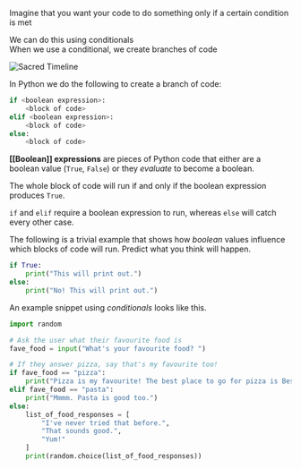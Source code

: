 Imagine that you want your code to do something only if a certain condition is met

We can do this using conditionals  
When we use a conditional, we create branches of code  

![Sacred Timeline](https://www.xfire.com/wp-content/uploads/2021/07/Marvel-Loki-Alternate-Multiverse-Sacred-Timeline-Kang.jpg)

In Python we do the following to create a branch of code:

```python
if <boolean expression>:
	<block of code>
elif <boolean expression>:
	<block of code>
else:
	<block of code>
```

**[[Boolean]] expressions** are pieces of Python code that either are a boolean value (`True`, `False`) or they *evaluate* to become a boolean.

The whole block of code will run if and only if the boolean expression produces `True`.

`if` and `elif` require a boolean expression to run, whereas `else` will catch every other case.

The following is a trivial example that shows how *boolean* values influence which blocks of code will run. Predict what you think will happen.

```python
if True:
	print("This will print out.")
else:
	print("No! This will print out.")
```

An example snippet using *conditionals* looks like this.

```python
import random

# Ask the user what their favourite food is
fave_food = input("What's your favourite food? ")

# If they answer pizza, say that's my favourite too!
if fave_food == "pizza":
	print("Pizza is my favourite! The best place to go for pizza is Best Pizza in Brooklyn.")
elif fave_food == "pasta":
	print("Mmmm. Pasta is good too.")
else:
	list_of_food_responses = [
		"I've never tried that before.",
		"That sounds good.",
		"Yum!"
	]
	print(random.choice(list_of_food_responses))
```